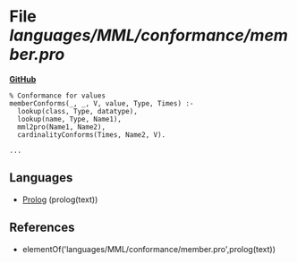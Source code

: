 # File _languages/MML/conformance/member.pro_
**[GitHub](https://github.com/softlang/yas/blob/master/languages/MML/conformance/member.pro)**
```
% Conformance for values
memberConforms(_, _, V, value, Type, Times) :-
  lookup(class, Type, datatype),
  lookup(name, Type, Name1),
  mml2pro(Name1, Name2),
  cardinalityConforms(Times, Name2, V).

...
```

## Languages
* [Prolog](../languages/Prolog.md) (prolog(text))

## References
* elementOf('languages/MML/conformance/member.pro',prolog(text))
